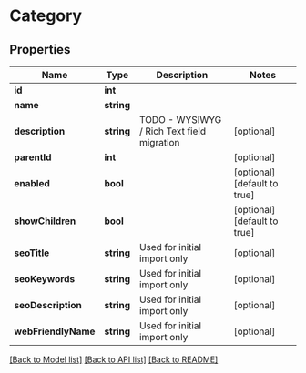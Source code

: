 # Category

## Properties
Name | Type | Description | Notes
------------ | ------------- | ------------- | -------------
**id** | **int** |  | 
**name** | **string** |  | 
**description** | **string** | TODO - WYSIWYG / Rich Text field migration | [optional] 
**parentId** | **int** |  | [optional] 
**enabled** | **bool** |  | [optional] [default to true]
**showChildren** | **bool** |  | [optional] [default to true]
**seoTitle** | **string** | Used for initial import only | [optional] 
**seoKeywords** | **string** | Used for initial import only | [optional] 
**seoDescription** | **string** | Used for initial import only | [optional] 
**webFriendlyName** | **string** | Used for initial import only | [optional] 

[[Back to Model list]](../../README.md#documentation-for-models) [[Back to API list]](../../README.md#documentation-for-api-endpoints) [[Back to README]](../../README.md)

